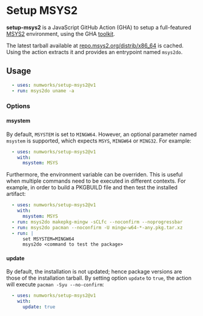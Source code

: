 # Setup MSYS2

**setup-msys2** is a JavaScript GitHub Action (GHA) to setup a full-featured [MSYS2](https://www.msys2.org/) environment, using the GHA [toolkit](https://github.com/actions/toolkit).

The latest tarball available at [repo.msys2.org/distrib/x86_64](http://repo.msys2.org/distrib/x86_64/) is cached. Using the action extracts it and provides an entrypoint named `msys2do`.

## Usage

```yaml
  - uses: numworks/setup-msys2@v1
  - run: msys2do uname -a
```

### Options

#### msystem

By default, `MSYSTEM` is set to `MINGW64`. However, an optional parameter named `msystem` is supported, which expects `MSYS`, `MINGW64` or `MING32`. For example:

```yaml
  - uses: numworks/setup-msys2@v1
    with:
      msystem: MSYS
```

Furthermore, the environment variable can be overriden. This is useful when multiple commands need to be executed in different contexts. For example, in order to build a PKGBUILD file and then test the installed artifact:

```yaml
  - uses: numworks/setup-msys2@v1
    with:
      msystem: MSYS
  - run: msys2do makepkg-mingw -sCLfc --noconfirm --noprogressbar
  - run: msys2do pacman --noconfirm -U mingw-w64-*-any.pkg.tar.xz
  - run: |
      set MSYSTEM=MINGW64
      msys2do <command to test the package>
```

#### update

By default, the installation is not updated; hence package versions are those of the installation tarball. By setting option `update` to `true`, the action will execute `pacman -Syu --no-confirm`:

```yaml
  - uses: numworks/setup-msys2@v1
    with:
      update: true
```
